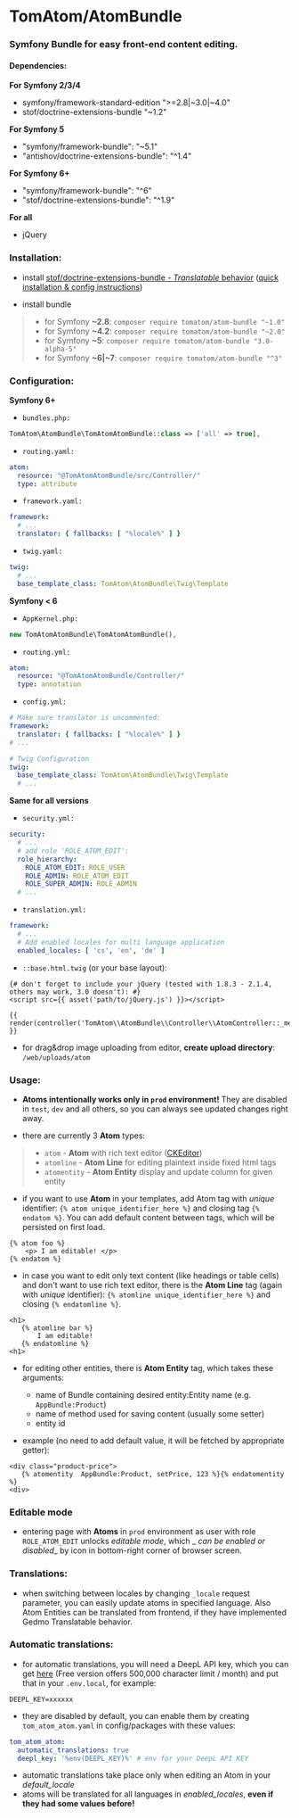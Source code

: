 # __TomAtom/AtomBundle__

### __Symfony__ Bundle for easy __front-end content editing.__

#### Dependencies:

**For Symfony 2/3/4**

* symfony/framework-standard-edition ">=2.8|~3.0|~4.0"
* stof/doctrine-extensions-bundle "~1.2"

**For Symfony 5**

* "symfony/framework-bundle": "~5.1"
* "antishov/doctrine-extensions-bundle": "^1.4"

**For Symfony 6+**

* "symfony/framework-bundle": "^6"
* "stof/doctrine-extensions-bundle": "^1.9"

**For all**

* jQuery

### Installation:

* install [stof/doctrine-extensions-bundle -
  _Translatable_ behavior](https://github.com/stof/StofDoctrineExtensionsBundle)
  ([quick installation & config instructions](/doc/gedmo-config.md))

* install bundle

> * for Symfony __~2.8__: `composer require tomatom/atom-bundle "~1.0"`
> * for Symfony __~4.2__: `composer require tomatom/atom-bundle "~2.0"`
> * for Symfony __~5__: `composer require tomatom/atom-bundle "3.0-alpha-5"`
> * for Symfony __~6|~7__: `composer require tomatom/atom-bundle "^3"`

### Configuration:

**Symfony 6+**

* `bundles.php:`

```php
TomAtom\AtomBundle\TomAtomAtomBundle::class => ['all' => true],
```

* `routing.yaml:`

```yml
atom:
  resource: "@TomAtomAtomBundle/src/Controller/"
  type: attribute
```

* `framework.yaml:`

```yml
framework:
  # ...
  translator: { fallbacks: [ "%locale%" ] }
```

* `twig.yaml:`

```yaml
twig:
  # ...
  base_template_class: TomAtom\AtomBundle\Twig\Template
```

**Symfony < 6**

* `AppKernel.php:`

```php
new TomAtomAtomBundle\TomAtomAtomBundle(),
```

* `routing.yml:`

```yml
atom:
  resource: "@TomAtomAtomBundle/Controller/"
  type: annotation
```

* `config.yml:`

```yml
# Make sure translator is uncommented:
framework:
  translator: { fallbacks: [ "%locale%" ] }
# ...

# Twig Configuration
twig:
  base_template_class: TomAtom\AtomBundle\Twig\Template
  # ...
```

**Same for all versions**

* `security.yml:`

```yml
security:
  # ...
  # add role 'ROLE_ATOM_EDIT':
  role_hierarchy:
    ROLE_ATOM_EDIT: ROLE_USER
    ROLE_ADMIN: ROLE_ATOM_EDIT
    ROLE_SUPER_ADMIN: ROLE_ADMIN
  # ...
```

* `translation.yml:`

```yml
framework:
  # ...
  # Add enabled locales for multi language application
  enabled_locales: [ 'cs', 'en', 'de' ]
```

* `::base.html.twig` (or your base layout):

```twig
{# don't forget to include your jQuery (tested with 1.8.3 - 2.1.4, others may work, 3.0 doesn't): #}
<script src={{ asset('path/to/jQuery.js') }}></script>

{{ render(controller('TomAtom\\AtomBundle\\Controller\\AtomController::_metasAction')) }}
```

* for drag&drop image uploading from editor, __create upload directory__: `/web/uploads/atom`

### Usage:

* __Atoms intentionally works only in `prod` environment!__
  They are disabled in `test`, `dev` and all others, so you can always see updated changes right away.

* there are currently 3 __Atom__ types:

> * `atom` - __Atom__ with rich text editor ([CKEditor](http://ckeditor.com/))
>* `atomline` - __Atom Line__ for editing plaintext inside fixed html tags
>* `atomentity` - __Atom Entity__ display and update column for given entity

* if you want to use __Atom__ in your templates, add Atom tag with _unique_ identifier:
  `{% atom unique_identifier_here %}`
  and closing tag `{% endatom %}`. You can add default content between tags, which will be persisted on first load.

```twig
{% atom foo %}
    <p> I am editable! </p>
{% endatom %}
```

* in case you want to edit only text content (like headings or table cells) and don't want to use rich text editor,
  there is the __Atom Line__ tag (again with _unique_ identifier): `{% atomline unique_identifier_here %}` and closing
  `{% endatomline %}`.

```twig
<h1>
   {% atomline bar %}
       I am editable!
   {% endatomline %}
<h1>
```

* for editing other entities, there is __Atom Entity__ tag, which takes these arguments:

    * name of Bundle containing desired entity:Entity name (e.g. `AppBundle:Product`)
    * name of method used for saving content (usually some setter)
    * entity id

* example (no need to add default value, it will be fetched by appropriate getter):

```twig
<div class="product-price">
   {% atomentity  AppBundle:Product, setPrice, 123 %}{% endatomentity %}
<div>
```

### Editable mode

* entering page with __Atoms__ in `prod` environment as user with role `ROLE_ATOM_EDIT` unlocks _editable mode_, which _
  _can be enabled or disabled__ by icon in bottom-right corner of browser screen.

### Translations:

* when switching between locales by changing `_locale` request parameter, you can easily update atoms in specified
  language.
  Also Atom Entities can be translated from frontend, if they have implemented Gedmo Translatable behavior.

### Automatic translations:

* for automatic translations, you will need a DeepL API key, which you can
  get [here](https://www.deepl.com/en/pro-api) (Free version offers 500,000 character limit / month) and put that in
  your ```.env.local```, for example:

```dotenv
DEEPL_KEY=xxxxxx
```

* they are disabled by default, you can enable them by creating ```tom_atom_atom.yaml``` in config/packages with these
  values:

```yaml
tom_atom_atom:
  automatic_translations: true
  deepl_key: '%env(DEEPL_KEY)%' # env for your DeepL API KEY
```

* automatic translations take place only when editing an Atom in your *default_locale*
* atoms will be translated for all languages in *enabled_locales*, **even if they had some values before!**